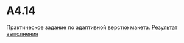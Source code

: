 
# A4.14
Практическое задание по адаптивной верстке макета.
[Результат выполнения](https://vladimir-se.github.io/A4.14/)
